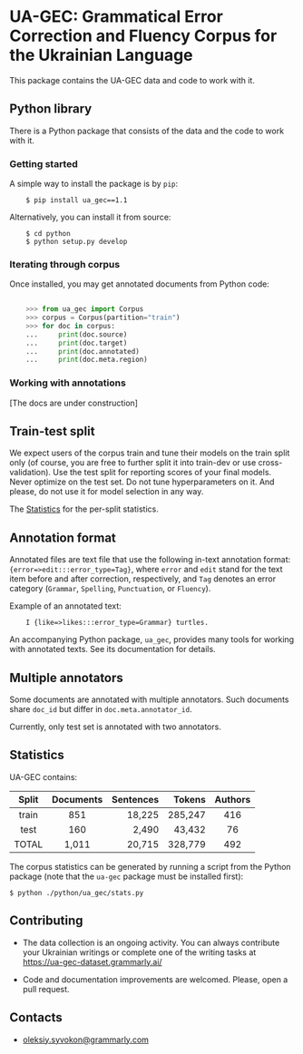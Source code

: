 # UA-GEC: Grammatical Error Correction and Fluency Corpus for the Ukrainian Language

This package contains the UA-GEC data and code to work with it.


## Python library

There is a Python package that consists of the data and the code to work with it.

### Getting started

A simple way to install the package is by `pip`:

```
    $ pip install ua_gec==1.1
```

Alternatively, you can install it from source:

```
    $ cd python
    $ python setup.py develop
```


### Iterating through corpus

Once installed, you may get annotated documents from Python code:

```python
    
    >>> from ua_gec import Corpus
    >>> corpus = Corpus(partition="train")
    >>> for doc in corpus:
    ...     print(doc.source)
    ...     print(doc.target)
    ...     print(doc.annotated)
    ...     print(doc.meta.region)
```


### Working with annotations

[The docs are under construction]


## Train-test split

We expect users of the corpus train and tune their models on the train split
only (of course, you are free to further split it into train-dev or use
cross-validation). Use the test split for reporting scores of your final
models.  Never optimize on the test set. Do not tune hyperparameters on it. And
please, do not use it for model selection in any way.

The [Statistics](#statistics) for the per-split statistics.


## Annotation format

Annotated files are text file that use the following in-text annotation format:
`{error=>edit:::error_type=Tag}`, where `error` and `edit` stand for the text item before
and after correction, respectively, and `Tag` denotes an error category
(`Grammar`, `Spelling`, `Punctuation`, or `Fluency`).

Example of an annotated text:
```
    I {like=>likes:::error_type=Grammar} turtles.
```

An accompanying Python package, `ua_gec`, provides many tools for working with
annotated texts. See its documentation for details.


## Multiple annotators

Some documents are annotated with multiple annotators. Such documents
share `doc_id` but differ in `doc.meta.annotator_id`.

Currently, only test set is annotated with two annotators.


## Statistics

UA-GEC contains:

| Split | Documents | Sentences |  Tokens | Authors |
|:-----:|:---------:|----------:|--------:|:-------:|
| train | 851       | 18,225    | 285,247 | 416     |
|  test | 160       | 2,490     | 43,432  | 76      |
| TOTAL | 1,011     | 20,715    | 328,779 | 492     |

The corpus statistics can be generated by running a script from the Python
package (note that the `ua-gec` package must be installed first):

```
$ python ./python/ua_gec/stats.py
```


## Contributing

* The data collection is an ongoing activity. You can always contribute
  your Ukrainian writings or complete one of the writing tasks at
  https://ua-gec-dataset.grammarly.ai/

* Code and documentation improvements are welcomed. Please, open a pull request.


## Contacts

* oleksiy.syvokon@grammarly.com
